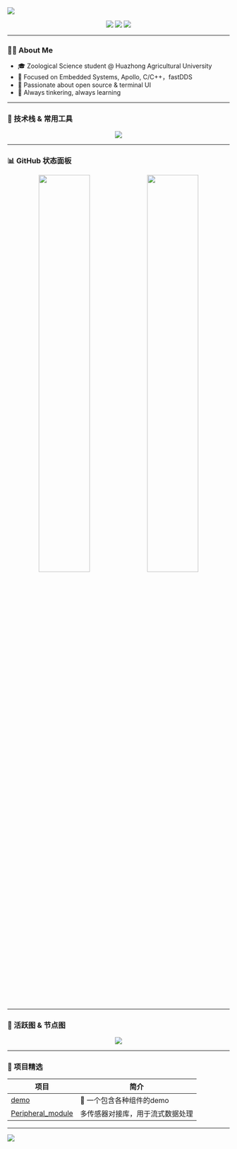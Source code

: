 

<!-- 顶部波浪效果 -->
<img align="center" src="https://capsule-render.vercel.app/api?type=waving&color=0:00c6ff,100:0072ff&height=180&section=header&text=Hello%20World%20%7C%20lobmoo&fontAlign=40&fontAlignY=30&fontSize=36&desc=Zoological%20Science%20%40%20Huazhong%20Agricultural%20University&descAlign=60&descAlignY=50&animation=fadeIn"/>

<p align="center">
  <a href="https://github.com/lobmoo"><img src="https://img.shields.io/badge/GitHub-lobmoo-black?logo=github&style=flat"/></a>
  <a href="mailto:1162431386@qq.com"><img src="https://img.shields.io/badge/Email-lobmoo%40qq.com-0078D4?logo=gmail&logoColor=white"/></a>
  <a href="https://www.hzau.edu.cn/"><img src="https://img.shields.io/badge/Huazhong Agricultural%20University-主页-3e8ed0?logo=academia"/></a>
</p>

---

### 👨‍💻 About Me

- 🎓 Zoological Science student @ Huazhong Agricultural University  
- 🔬 Focused on Embedded Systems, Apollo, C/C++，fastDDS
- 🚀 Passionate about open source & terminal UI
- 🧩 Always tinkering, always learning

---

### 🚀 技术栈 & 常用工具

<p align="center">
  <img src="https://skillicons.dev/icons?i=cpp,python,cmake,vscode,linux,git,github,arduino&theme=light" />
</p>

---

### 📊 GitHub 状态面板

<p align="center">
  <img src="https://github-readme-stats.vercel.app/api?username=lobmoo&show_icons=true&hide=prs&count_private=true&theme=calm&border_radius=10" width="48%" />
  <img src="https://github-readme-stats.vercel.app/api/top-langs/?username=lobmoo&layout=compact&theme=calm&langs_count=6&hide_progress=false" width="48%" />
</p>

---

### 🌱 活跃图 & 节点图

<p align="center">
  <img src="https://github-readme-activity-graph.vercel.app/graph?username=lobmoo&theme=react-dark&hide_border=true&area=true" />
</p>

---

### 📂 项目精选

| 项目 | 简介 |
|------|------|
| [demo](https://github.com/lobmoo/test_demo) | 🔧 一个包含各种组件的demo |
| [Peripheral_module](https://github.com/lobmoo/Peripheral_module) | 多传感器对接库，用于流式数据处理 |

---

<!-- 底部波浪 -->
<img align="center" src="https://capsule-render.vercel.app/api?type=waving&color=0:0072ff,100:00c6ff&height=100&section=footer"/>
